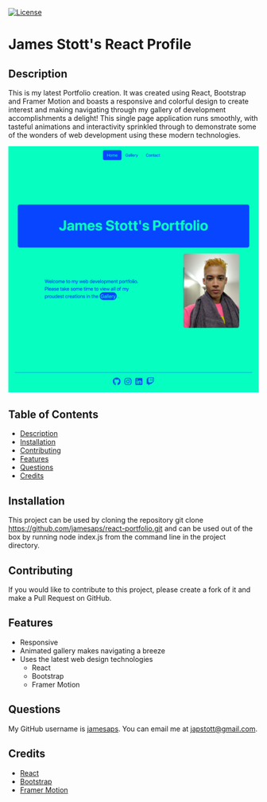 [![License](https://img.shields.io/badge/License-MIT-yellow.svg)](https://opensource.org/licenses/MIT)

# James Stott's React Profile

## Description

This is my latest Portfolio creation. It was created using React, Bootstrap and Framer Motion and boasts a responsive and colorful design to create interest and making navigating through my gallery of development accomplishments a delight! This single page application runs smoothly, with tasteful animations and interactivity sprinkled through to demonstrate some of the wonders of web development using these modern technologies.

![Project Screenshot](./src/assets/project-screenshot.png)

## Table of Contents

- [Description](#description)
- [Installation](#installation)
- [Contributing](#contributing)
- [Features](#features)
- [Questions](#questions)
- [Credits](#credits)

## Installation

This project can be used by cloning the repository git clone https://github.com/jamesaps/react-portfolio.git and can be used out of the box by running node index.js from the command line in the project directory.

## Contributing

If you would like to contribute to this project, please create a fork of it and make a Pull Request on GitHub.

## Features

- Responsive
- Animated gallery makes navigating a breeze
- Uses the latest web design technologies
  - React
  - Bootstrap
  - Framer Motion

## Questions

My GitHub username is [jamesaps](https://github.com/jamesaps). You can email me at [japstott@gmail.com](mailto:japstott@gmail.com).

## Credits

- [React](https://react.dev/)
- [Bootstrap](https://getbootstrap.com/docs/5.3/)
- [Framer Motion](https://www.framer.com/motion/)
